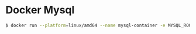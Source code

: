 # Docker Mysql

```sh
$ docker run --platform=linux/amd64 --name mysql-container -e MYSQL_ROOT_PASSWORD=123456 -p 3306:3306 -d amd64/mysql
```